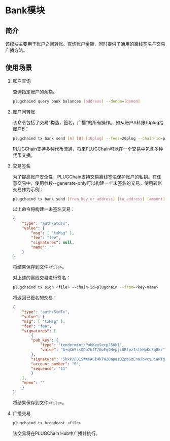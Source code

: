 # Bank模块

## 简介

该模块主要用于账户之间转账、查询账户余额，同时提供了通用的离线签名与交易广播方法。

## 使用场景

1. 账户查询

    查询指定账户的余额。

    ```bash
    plugchaind query bank balances [address] --denom=[denom]
    ```

2. 账户间转账

    该命令包括了交易“构造，签名，广播”的所有操作。 如从账户A转账10plug给账户B：

    ```bash
    plugchaind tx bank send [A] [B] [10plug] --fees=20plug --chain-id=plugchain
    ```

    PLUGChain支持多种代币流通，将来PLUGChain可以在一个交易中包含多种代币交换。

3. 交易签名

    为了提高账户安全性，PLUGChain支持交易离线签名保护账户的私钥。在任意交易中，使用参数--generate-only可以构建一个未签名的交易。使用转账交易作为示例：

    ```bash
    plugchaind tx bank send [from_key_or_address] [to_address] [amount] --fees=20plug --generate-only
    ```

    以上命令将构建一未签名交易：

    ```json
    {
        "type": "auth/StdTx",
        "value": {
            "msg": [ "txMsg" ],
            "fee": "fee",
            "signatures": null,
            "memo": ""
        }
    }
    ```

    将结果保存到文件`<file>`。

    对上述的离线交易进行签名：

    ```bash
    plugchaind tx sign <file> --chain-id=plugchain --from=<key-name>
    ```

    将返回已签名的交易：

    ```json
    {
        "type": "auth/StdTx",
        "value": {
        "msg": [ "txMsg" ],
        "fee": "fee",
        "signatures": [
            {
            "pub_key": {
                "type": "tendermint/PubKeySecp256k1",
                "value": "A+qXW5isQDb7blT/KwEgQHepji8RfpzIstkHpKoZq0kr"
            },
            "signature": "5hxk/R81SWmKAGi4kTW2OapezQZpp6zEnaJbVcyDiWRfgBm4Uejq8+CDk6uzk0aFSgAZzz06E014UkgGpelU7w==",
            "account_number": "0",
            "sequence": "11"
            }
        ],
        "memo": ""
        }
    }
    ```

    将结果保存到文件`<file>`。

4. 广播交易


    ```bash
    plugchaind tx broadcast <file>
    ```

    该交易将在PLUGChain Hub中广播并执行。
